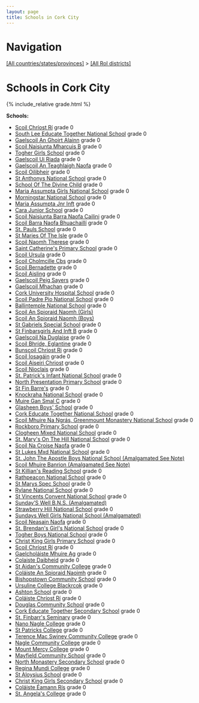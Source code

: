 ```yaml
---
layout: page
title: Schools in Cork City
---
```

# Navigation

[[All countries/states/provinces]](../..) > [[All RoI districts]](..)

# Schools in Cork City

{% include_relative grade.html %}

**Schools:**

- [Scoil Chríost Rí](Scoil_Chríost_Rí.md) grade 0
- [South Lee Educate Together National School](South_Lee_Educate_Together_National_School.md) grade 0
- [Gaelscoil An Ghoirt Alainn](Gaelscoil_An_Ghoirt_Alainn.md) grade 0
- [Scoil Naisiunta Mharcuis B](Scoil_Naisiunta_Mharcuis_B.md) grade 0
- [Togher Girls School](Togher_Girls_School.md) grade 0
- [Gaelscoil Ui Riada](Gaelscoil_Ui_Riada.md) grade 0
- [Gaelscoil An Teaghlaigh Naofa](Gaelscoil_An_Teaghlaigh_Naofa.md) grade 0
- [Scoil Oilibheir](Scoil_Oilibheir.md) grade 0
- [St Anthonys National School](St_Anthonys_National_School.md) grade 0
- [School Of The Divine Child](School_Of_The_Divine_Child.md) grade 0
- [Maria Assumpta Girls National School](Maria_Assumpta_Girls_National_School.md) grade 0
- [Morningstar National School](Morningstar_National_School.md) grade 0
- [Maria Assumpta Jnr Inft](Maria_Assumpta_Jnr_Inft.md) grade 0
- [Cara Junior School](Cara_Junior_School.md) grade 0
- [Scoil Naisiunta Barra Naofa Cailini](Scoil_Naisiunta_Barra_Naofa_Cailini.md) grade 0
- [Scoil Barra Naofa Bhuachaillí](Scoil_Barra_Naofa_Bhuachaillí.md) grade 0
- [St. Pauls School](St._Pauls_School.md) grade 0
- [St Maries Of The Isle](St_Maries_Of_The_Isle.md) grade 0
- [Scoil Naomh Therese](Scoil_Naomh_Therese.md) grade 0
- [Saint Catherine's Primary School](Saint_Catherine's_Primary_School.md) grade 0
- [Scoil Ursula](Scoil_Ursula.md) grade 0
- [Scoil Cholmcille Cbs](Scoil_Cholmcille_Cbs.md) grade 0
- [Scoil Bernadette](Scoil_Bernadette.md) grade 0
- [Scoil Aisling](Scoil_Aisling.md) grade 0
- [Gaelscoil Peig Sayers](Gaelscoil_Peig_Sayers.md) grade 0
- [Gaelscoil Mhachan](Gaelscoil_Mhachan.md) grade 0
- [Cork University Hospital School](Cork_University_Hospital_School.md) grade 0
- [Scoil Padre Pio National School](Scoil_Padre_Pio_National_School.md) grade 0
- [Ballintemple National School](Ballintemple_National_School.md) grade 0
- [Scoil An Spioraid Naomh (Girls)](Scoil_An_Spioraid_Naomh_(Girls).md)
- [Scoil An Spioraid Naomh (Boys)](Scoil_An_Spioraid_Naomh_(Boys).md)
- [St Gabriels Special School](St_Gabriels_Special_School.md) grade 0
- [St Finbarsgirls And Inft B](St_Finbarsgirls_And_Inft_B.md) grade 0
- [Gaelscoil Na Duglaise](Gaelscoil_Na_Duglaise.md) grade 0
- [Scoil Bhríde, Eglantine](Scoil_Bhríde,_Eglantine.md) grade 0
- [Bunscoil Chriost Ri](Bunscoil_Chriost_Ri.md) grade 0
- [Scoil Íosagáin](Scoil_Íosagáin.md) grade 0
- [Scoil Aiseiri Chriost](Scoil_Aiseiri_Chriost.md) grade 0
- [Scoil Nioclais](Scoil_Nioclais.md) grade 0
- [St. Patrick's Infant National School](St._Patrick's_Infant_National_School.md) grade 0
- [North Presentation Primary School](North_Presentation_Primary_School.md) grade 0
- [St Fin Barre's](St_Fin_Barre's.md) grade 0
- [Knockraha National School](Knockraha_National_School.md) grade 0
- [Muire Gan Smal C](Muire_Gan_Smal_C.md) grade 0
- [Glasheen Boys' School](Glasheen_Boys'_School.md) grade 0
- [Cork Educate Together National School](Cork_Educate_Together_National_School.md) grade 0
- [Scoil Mhuire Na Ngrás, Greenmount Monastery National School](Scoil_Mhuire_Na_Ngrás,_Greenmount_Monastery_National_School.md) grade 0
- [Rockboro Primary School](Rockboro_Primary_School.md) grade 0
- [Clogheen Mixed National School](Clogheen_Mixed_National_School.md) grade 0
- [St. Mary's On The Hill National School](St._Mary's_On_The_Hill_National_School.md) grade 0
- [Scoil Na Croise Naofa](Scoil_Na_Croise_Naofa.md) grade 0
- [St Lukes Mxd National School](St_Lukes_Mxd_National_School.md) grade 0
- [St. John The Apostle Boys National School (Amalgamated See Note)](St._John_The_Apostle_Boys_National_School_(Amalgamated_See_Note).md)
- [Scoil Mhuire Banrion (Amalgamated See Note)](Scoil_Mhuire_Banrion_(Amalgamated_See_Note).md)
- [St Killian's Reading School](St_Killian's_Reading_School.md) grade 0
- [Rathpeacon National School](Rathpeacon_National_School.md) grade 0
- [St Marys Spec School](St_Marys_Spec_School.md) grade 0
- [Rylane National School](Rylane_National_School.md) grade 0
- [St Vincents Convent National School](St_Vincents_Convent_National_School.md) grade 0
- [Sunday’S Well B.N.S. (Amalgamated)](Sunday’S_Well_B.N.S._(Amalgamated).md)
- [Strawberry Hill National School](Strawberry_Hill_National_School.md) grade 0
- [Sundays Well Girls National School (Amalgamated)](Sundays_Well_Girls_National_School_(Amalgamated).md)
- [Scoil Neasain Naofa](Scoil_Neasain_Naofa.md) grade 0
- [St. Brendan's Girl's National School](St._Brendan's_Girl's_National_School.md) grade 0
- [Togher Boys National School](Togher_Boys_National_School.md) grade 0
- [Christ King Girls Primary School](Christ_King_Girls_Primary_School.md) grade 0
- [Scoil Chríost Rí](Scoil_Chríost_Rí.md) grade 0
- [Gaelcholáiste Mhuire Ag](Gaelcholáiste_Mhuire_Ag.md) grade 0
- [Colaiste Daibheid](Colaiste_Daibheid.md) grade 0
- [St Aidan's Community College](St_Aidan's_Community_College.md) grade 0
- [Coláiste An Spioraid Naoimh](Coláiste_An_Spioraid_Naoimh.md) grade 0
- [Bishopstown Community School](Bishopstown_Community_School.md) grade 0
- [Ursuline College Blackrcok](Ursuline_College_Blackrcok.md) grade 0
- [Ashton School](Ashton_School.md) grade 0
- [Coláiste Chríost Rí](Coláiste_Chríost_Rí.md) grade 0
- [Douglas Community School](Douglas_Community_School.md) grade 0
- [Cork Educate Together Secondary School](Cork_Educate_Together_Secondary_School.md) grade 0
- [St. Finbarr's Seminary](St._Finbarr's_Seminary.md) grade 0
- [Nano Nagle College](Nano_Nagle_College.md) grade 0
- [St Patricks College](St_Patricks_College.md) grade 0
- [Terence Mac Swiney Community College](Terence_Mac_Swiney_Community_College.md) grade 0
- [Nagle Community College](Nagle_Community_College.md) grade 0
- [Mount Mercy College](Mount_Mercy_College.md) grade 0
- [Mayfield Community School](Mayfield_Community_School.md) grade 0
- [North Monastery Secondary School](North_Monastery_Secondary_School.md) grade 0
- [Regina Mundi College](Regina_Mundi_College.md) grade 0
- [St Aloysius School](St_Aloysius_School.md) grade 0
- [Christ King Girls Secondary School](Christ_King_Girls_Secondary_School.md) grade 0
- [Coláiste Éamann Rís](Coláiste_Éamann_Rís.md) grade 0
- [St. Angela's College](St._Angela's_College.md) grade 0
